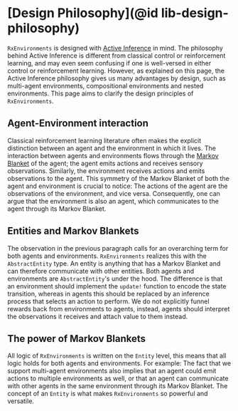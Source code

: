 # [Design Philosophy](@id lib-design-philosophy)

`RxEnvironments` is designed with [Active Inference](https://doi.org/10.1007/s00422-010-0364-z) in mind. The philosophy behind Active Inference is different from classical control or reinforcement learning, and may even seem confusing if one is well-versed in either control or reinforcement learning. However, as explained on this page, the Active Inference philosophy gives us many advantages by design, such as multi-agent environments, compositional environments and nested environments. This page aims to clarify the design principles of `RxEnvironments`. 

## Agent-Environment interaction

Classical reinforcement learning literature often makes the explicit distinction between an agent and the environment in which it lives. The interaction between agents and environments flows through the [Markov Blanket](https://en.wikipedia.org/wiki/Markov_blanket) of the agent; the agent emits actions and receives sensory observations. Similarly, the environment receives actions and emits observations to the agent. This symmetry of the Markov Blanket of both the agent and environment is crucial to notice: The actions of the agent are the observations of the environment, and vice versa. Consequently, one can argue that the environment is also an agent, which communicates to the agent through its Markov Blanket.

## Entities and Markov Blankets
The observation in the previous paragraph calls for an overarching term for both agents and environments. `RxEnvironments` realizes this with the `AbstractEntity` type. An entity is anything that has a Markov Blanket and can therefore communicate with other entities. Both agents and environments are `AbstractEntity`'s under the hood. The difference is that an environment should implement the `update!` function to encode the state transition, whereas in agents this should be replaced by an inference process that selects an action to perform. We do not explicitly funnel rewards back from environments to agents, instead, agents should interpret the observations it receives and attach value to them instead.

## The power of Markov Blankets

All logic of `RxEnvironments` is written on the `Entity` level, this means that all logic holds for both agents and environments. For example: The fact that we support multi-agent environments also implies that an agent could emit actions to multiple environments as well, or that an agent can communicate with other agents in the same environment through its Markov Blanket. The concept of an `Entity` is what makes `RxEnvironments` so powerful and versatile. 

